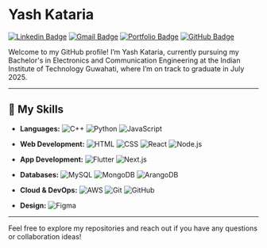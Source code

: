 # Yash Kataria

[![Linkedin Badge](https://img.shields.io/badge/-Yash%20Kataria-blue?style=flat-square&logo=Linkedin&logoColor=white&link=https://www.linkedin.com/in/yash-kataria-4839a01b3/)](https://www.linkedin.com/in/yash-kataria-4839a01b3/)
[![Gmail Badge](https://img.shields.io/badge/-yashkataria15@gmail.com-c14438?style=flat-square&logo=Gmail&logoColor=white&link=mailto:yashkataria15@gmail.com)](mailto:yashkataria15@gmail.com)
[![Portfolio Badge](https://img.shields.io/badge/Portfolio-yashkataria.com-blueviolet)](https://yash-kataria.vercel.app/)
[![GitHub Badge](https://img.shields.io/badge/-yashhkataria-181717?style=flat-square&logo=github)](https://github.com/yashhkataria)

Welcome to my GitHub profile! I’m Yash Kataria, currently pursuing my Bachelor's in Electronics and Communication Engineering at the Indian Institute of Technology Guwahati, where I’m on track to graduate in July 2025. 

---

## 🔧 My Skills

- **Languages:**
  ![C++](https://img.shields.io/badge/-C++-00599C?style=flat-square&logo=c%2B%2B&logoColor=white)
  ![Python](https://img.shields.io/badge/-Python-3776AB?style=flat-square&logo=python&logoColor=white)
  ![JavaScript](https://img.shields.io/badge/-JavaScript-F7DF1E?style=flat-square&logo=javascript&logoColor=black)

- **Web Development:**
  ![HTML](https://img.shields.io/badge/-HTML-E34F26?style=flat-square&logo=html5&logoColor=white)
  ![CSS](https://img.shields.io/badge/-CSS-1572B6?style=flat-square&logo=css3&logoColor=white)
  ![React](https://img.shields.io/badge/-React-61DAFB?style=flat-square&logo=react&logoColor=black)
  ![Node.js](https://img.shields.io/badge/-Node.js-339933?style=flat-square&logo=node.js&logoColor=white)

- **App Development:**
  ![Flutter](https://img.shields.io/badge/-Flutter-02569B?style=flat-square&logo=flutter&logoColor=white)
  ![Next.js](https://img.shields.io/badge/-Next.js-000000?style=flat-square&logo=next.js&logoColor=white)

- **Databases:**
  ![MySQL](https://img.shields.io/badge/-MySQL-4479A1?style=flat-square&logo=mysql&logoColor=white)
  ![MongoDB](https://img.shields.io/badge/-MongoDB-47A248?style=flat-square&logo=mongodb&logoColor=white)
  ![ArangoDB](https://img.shields.io/badge/-ArangoDB-973B2F?style=flat-square&logo=arangodb&logoColor=white)

- **Cloud & DevOps:**
  ![AWS](https://img.shields.io/badge/-AWS-232F3E?style=flat-square&logo=amazon-aws&logoColor=white)
  ![Git](https://img.shields.io/badge/-Git-F05032?style=flat-square&logo=git&logoColor=white)
  ![GitHub](https://img.shields.io/badge/-GitHub-181717?style=flat-square&logo=github&logoColor=white)

- **Design:**
  ![Figma](https://img.shields.io/badge/-Figma-F24E1E?style=flat-square&logo=figma&logoColor=white)

---

Feel free to explore my repositories and reach out if you have any questions or collaboration ideas!

